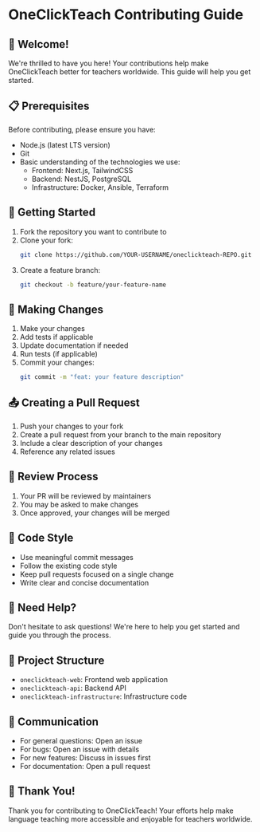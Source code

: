 # OneClickTeach Contributing Guide

## 🎉 Welcome!

We're thrilled to have you here! Your contributions help make OneClickTeach better for teachers worldwide. This guide will help you get started.

## 📋 Prerequisites

Before contributing, please ensure you have:

- Node.js (latest LTS version)
- Git
- Basic understanding of the technologies we use:
  - Frontend: Next.js, TailwindCSS
  - Backend: NestJS, PostgreSQL
  - Infrastructure: Docker, Ansible, Terraform

## 🚀 Getting Started

1. Fork the repository you want to contribute to
2. Clone your fork:
   ```bash
   git clone https://github.com/YOUR-USERNAME/oneclickteach-REPO.git
   ```
3. Create a feature branch:
   ```bash
   git checkout -b feature/your-feature-name
   ```

## 📝 Making Changes

1. Make your changes
2. Add tests if applicable
3. Update documentation if needed
4. Run tests (if applicable)
5. Commit your changes:
   ```bash
   git commit -m "feat: your feature description"
   ```

## 📤 Creating a Pull Request

1. Push your changes to your fork
2. Create a pull request from your branch to the main repository
3. Include a clear description of your changes
4. Reference any related issues

## 🤝 Review Process

1. Your PR will be reviewed by maintainers
2. You may be asked to make changes
3. Once approved, your changes will be merged

## 🎨 Code Style

- Use meaningful commit messages
- Follow the existing code style
- Keep pull requests focused on a single change
- Write clear and concise documentation

## 🤔 Need Help?

Don't hesitate to ask questions! We're here to help you get started and guide you through the process.

## 🎯 Project Structure

- `oneclickteach-web`: Frontend web application
- `oneclickteach-api`: Backend API
- `oneclickteach-infrastructure`: Infrastructure code

## 📢 Communication

- For general questions: Open an issue
- For bugs: Open an issue with details
- For new features: Discuss in issues first
- For documentation: Open a pull request

## 🎉 Thank You!

Thank you for contributing to OneClickTeach! Your efforts help make language teaching more accessible and enjoyable for teachers worldwide.
